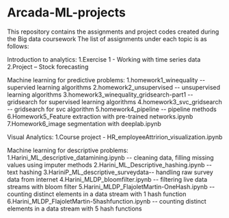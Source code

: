 # Arcada-ML-projects
This repository contains the assignments and project codes created during the Big data coursework
The list of assignments under each topic is as follows:

Introduction to analytics:
  1.Exercise 1 - Working with time series data
  2.Project – Stock forecasting

Machine learning for predictive problems:
  1.homework1_winequality -- supervied learning algorithms
  2.homework2_unsupervised -- unsupervised learning algorithms
  3.homework3_winequality_gridsearch-part1 -- gridsearch for supervised learning algorithms
  4.homework3_svc_gridsearch -- gridsearch for svc algorithm
  5.homework4_pipeline -- pipeline methods
  6.Homework5_Feature extraction with pre-trained networks.ipynb
  7.Homework6_image segmentation with deeplab.ipynb
  
Visual Analytics:
  1.Course project - HR_employeeAttririon_visualization.ipynb

Machine learning for descriptive problems:
  1.Harini_ML_descriptive_datamining.ipynb -- cleaning data, filling missing values using imputer methods
  2.Harini_ML_Descriptive_hashing.ipynb -- text hashing
  3.HariniP_ML_descriptive_surveydata-- handling raw survey data from internet
  4.Harini_MLDP_bloomfilter.ipynb -- filtering live data streams with bloom filter
  5.Harini_MLDP_FlajoletMartin-OneHash.ipynb -- counting distinct elements in a data stream with 1 hash function
  6.Harini_MLDP_FlajoletMartin-5hashfunction.ipynb -- counting distinct elements in a data stream with 5 hash functions
  
